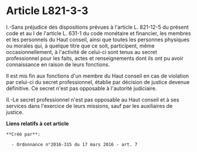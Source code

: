 # Article L821-3-3

I.-Sans préjudice des dispositions prévues à l'article L. 821-12-5 du présent code et au I de l'article L. 631-1 du code
monétaire et financier, les membres et les personnels du Haut conseil, ainsi que toutes les personnes physiques ou morales
qui, à quelque titre que ce soit, participent, même occasionnellement, à l'activité de celui-ci sont tenus au secret
professionnel pour les faits, actes et renseignements dont ils ont pu avoir connaissance en raison de leurs fonctions. 

Il est mis fin aux fonctions d'un membre du Haut conseil en cas de violation par celui-ci du secret professionnel, établie
par décision de justice devenue définitive. Ce secret n'est pas opposable à l'autorité judiciaire. 

II.-Le secret professionnel n'est pas opposable au Haut conseil et à ses services dans l'exercice de leurs missions, sauf par
les auxiliaires de justice.

**Liens relatifs à cet article**

	**Créé par**:

	  - Ordonnance n°2016-315 du 17 mars 2016 - art. 7
